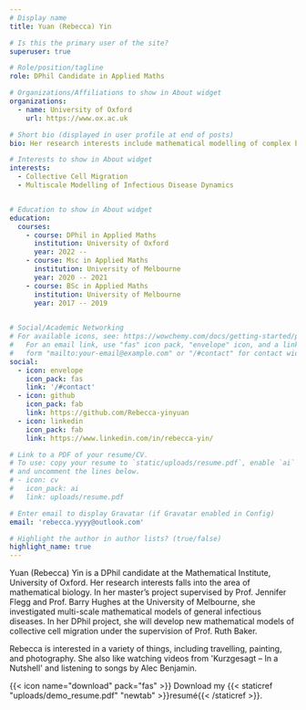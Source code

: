 ```yaml
---
# Display name
title: Yuan (Rebecca) Yin

# Is this the primary user of the site?
superuser: true

# Role/position/tagline
role: DPhil Candidate in Applied Maths

# Organizations/Affiliations to show in About widget
organizations:
  - name: University of Oxford
    url: https://www.ox.ac.uk

# Short bio (displayed in user profile at end of posts)
bio: Her research interests include mathematical modelling of complex biology systems.

# Interests to show in About widget
interests:
  - Collective Cell Migration
  - Multiscale Modelling of Infectious Disease Dynamics


# Education to show in About widget
education:
  courses:
    - course: DPhil in Applied Maths
      institution: University of Oxford
      year: 2022 --
    - course: Msc in Applied Maths
      institution: University of Melbourne
      year: 2020 -- 2021
    - course: BSc in Applied Maths
      institution: University of Melbourne
      year: 2017 -- 2019
      

# Social/Academic Networking
# For available icons, see: https://wowchemy.com/docs/getting-started/page-builder/#icons
#   For an email link, use "fas" icon pack, "envelope" icon, and a link in the
#   form "mailto:your-email@example.com" or "/#contact" for contact widget.
social:
  - icon: envelope
    icon_pack: fas
    link: '/#contact'
  - icon: github
    icon_pack: fab
    link: https://github.com/Rebecca-yinyuan
  - icon: linkedin
    icon_pack: fab
    link: https://www.linkedin.com/in/rebecca-yin/

# Link to a PDF of your resume/CV.
# To use: copy your resume to `static/uploads/resume.pdf`, enable `ai` icons in `params.toml`,
# and uncomment the lines below.
# - icon: cv
#   icon_pack: ai
#   link: uploads/resume.pdf

# Enter email to display Gravatar (if Gravatar enabled in Config)
email: 'rebecca.yyyy@outlook.com'

# Highlight the author in author lists? (true/false)
highlight_name: true
---
```


Yuan (Rebecca) Yin is a DPhil candidate at the Mathematical Institute, University of Oxford. Her research interests falls into the area of mathematical biology. In her master’s project supervised by Prof. Jennifer Flegg and Prof. Barry Hughes at the University of Melbourne, she investigated multi-scale mathematical models of general infectious diseases. In her DPhil project, she will develop new mathematical models of collective cell migration under the supervision of Prof. Ruth Baker. 

Rebecca is interested in a variety of things, including travelling, painting, and photography. She also like watching videos from 'Kurzgesagt – In a Nutshell' and listening to songs by Alec Benjamin. 





{{< icon name="download" pack="fas" >}} Download my {{< staticref "uploads/demo_resume.pdf" "newtab" >}}resumé{{< /staticref >}}.

